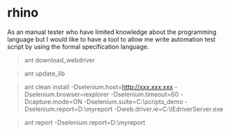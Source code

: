rhino
=====

As an manual tester who have limited knowledge about the programming language but  I would like to have a tool to allow me write automation test script by using the formal specification language.


>ant download_webdriver

>ant update_lib

>ant clean install 
	-Dselenium.host=http://xxx.xxx.xxx
	-Dselenium.browser=iexplorer 
	-Dselenium.timeout=60
	-Dcapture.mode=ON
	-Dselenium.suite=C:\scripts_demo 
	-Dselenium.report=D:\myreport 
	-Dweb.driver.ie=C:\IEdriverServer.exe

>ant report -Dselenium.report=D:\myreport

